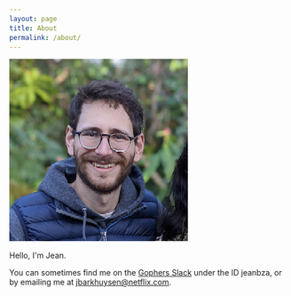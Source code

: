 ```yaml
---
layout: page
title: About
permalink: /about/
---
```


![drawing](/assets/me3.png)

Hello, I'm Jean.

You can sometimes find me on the
[Gophers Slack](https://invite.slack.golangbridge.org/) under the ID jeanbza, or
by emailing me at [jbarkhuysen@netflix.com](mailto:jbarkhuysen@netflix.com).

